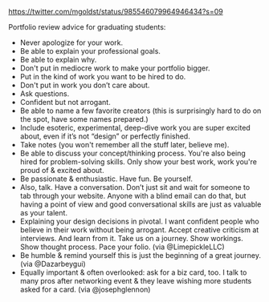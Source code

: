 https://twitter.com/mgoldst/status/985546079964946434?s=09

Portfolio review advice for graduating students:

- Never apologize for your work.
- Be able to explain your professional goals.
- Be able to explain why.
- Don't put in mediocre work to make your portfolio bigger.
- Put in the kind of work you want to be hired to do.
- Don't put in work you don’t care about.
- Ask questions.
- Confident but not arrogant.
- Be able to name a few favorite creators (this is surprisingly hard to do on the spot, have some names prepared.)
- Include esoteric, experimental, deep-dive work you are super excited about, even if it’s not “design” or perfectly finished.
- Take notes (you won't remember all the stuff later, believe me).
- Be able to discuss your concept/thinking process. You're also being hired for problem-solving skills. Only show your best work, work you're proud of & excited about. 
- Be passionate & enthusiastic. Have fun. Be yourself. 
- Also, talk. Have a conversation. Don’t just sit and wait for someone to tab through your website. Anyone with a blind email can do that, but having a point of view and good conversational skills are just as valuable as your talent.
- Explaining your design decisions in pivotal. I want confident people who believe in their work without being arrogant. Accept creative criticism at interviews. And learn from it.  Take us on a journey. Show workings. Show thought process. Pace your folio. (via @LimepickleLLC)
- Be humble & remind yourself this is just the beginning of a great journey. (via @Dazarbeygui)
- Equally important & often overlooked: ask for a biz card, too. I talk to many pros after networking event & they leave wishing more students asked for a card. (via @josephglennon)
